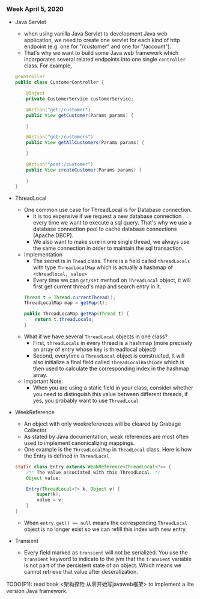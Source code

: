 ### Week April 5, 2020

- Java Servlet
    - when using vanilla Java Servlet to development Java web application, we need to create one servlet for each kind of http endpoint (e.g. one for "/customer" and one for "/account").
    - That's why we want to build some Java web framework which incorporates several related endpoints into one single `controller` class. For example,
    ```Java
    @controller
    public class CustomerController {

        @Inject
        private CustomerService customerService;

        @Action("get:/customer")
        public View getCustomer(Params params) {

        }

        @Action("get:/customers")
        public View getAllCustomers(Params params) {

        }

        @Action("post:/customer")
        public View createCustomer(Params params) {

        }
    }
    ```

- ThreadLocal
    - One common use case for ThreadLocal is for Database connection.
        - It is too expensive if we request a new database connection every time we want to execute a sql query. That's why we use a database connection pool to cache database connections (Apache DBCP).
        - We also want to make sure in one single thread, we always use the same connection in order to maintain the sql transaction.
    - Implementation
        - The secret is in `Thead` class. There is a field called `threadLocals` with type `ThreadLocalMap` which is actually a hashmap of `<threadlocal, value>`
        - Every time we can `get/set` method on `ThreadLocal` object, it will first get current thread's map and search entry in it.
        ```Java
        Thread t = Thread.currentThread();
        ThreadLocalMap map = getMap(t);

        public ThreadLocaMap getMap(Thread t) {
            return t.threadLocals;
        }
        ```
    - What if we have several `ThreadLocal` objects in one class?
        - First, `threadLocals` in every thread is a hashmap (more precisely an array of entry whose key is threadlocal object)
        - Second, everytime a `ThreadLocal` object is constructed, it will also initialize a final field called `threadLocalHashCode` which is then used to calculate the corresponding index in the hashmap array.
    - Important Note:
        - When you are using a static field in your class, consider whether you need to distinguish this value between different threads, if yes, you probably want to use `ThreadLocal`

- WeekReference
    - An object with only weekreferences will be cleared by Grabage Collector.
    - As stated by Java documentation, weak references are most often used to implement canonicalizing mappings.
    - One example is the `ThreadLocalMap` in `TheadLocal` class. Here is how the Entry is defined in `ThreadLocal`
    ```Java
    static class Entry extends WeakReference<ThreadLocal<?>> {
        /** The value associated with this ThreadLocal. */
        Object value;

        Entry(ThreadLocal<?> k, Object v) {
            super(k);
            value = v;
        }
    }

    ```
    - When `entry.get() == null` means the corresponding `ThreadLocal` object is no longer exist so we can refill this index with new entry.

- Transient
    - Every field marked as `transient` will not be serialized. You use the `transient` keyword to indicate to the jvm that the `transient` variable is not part of the persistent state of an object. Which means we cannot retrieve that value after deseralization.

TODO(P1): read book <架构探险 从零开始写javaweb框架> to implement a lite version Java framework.